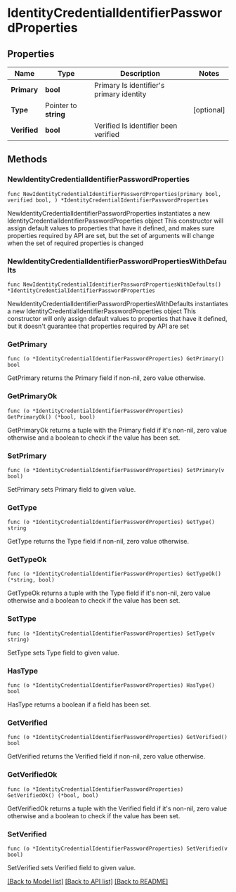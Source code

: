 # IdentityCredentialIdentifierPasswordProperties

## Properties

Name | Type | Description | Notes
------------ | ------------- | ------------- | -------------
**Primary** | **bool** | Primary  Is identifier&#39;s primary identity | 
**Type** | Pointer to **string** |  | [optional] 
**Verified** | **bool** | Verified  Is identifier been verified | 

## Methods

### NewIdentityCredentialIdentifierPasswordProperties

`func NewIdentityCredentialIdentifierPasswordProperties(primary bool, verified bool, ) *IdentityCredentialIdentifierPasswordProperties`

NewIdentityCredentialIdentifierPasswordProperties instantiates a new IdentityCredentialIdentifierPasswordProperties object
This constructor will assign default values to properties that have it defined,
and makes sure properties required by API are set, but the set of arguments
will change when the set of required properties is changed

### NewIdentityCredentialIdentifierPasswordPropertiesWithDefaults

`func NewIdentityCredentialIdentifierPasswordPropertiesWithDefaults() *IdentityCredentialIdentifierPasswordProperties`

NewIdentityCredentialIdentifierPasswordPropertiesWithDefaults instantiates a new IdentityCredentialIdentifierPasswordProperties object
This constructor will only assign default values to properties that have it defined,
but it doesn't guarantee that properties required by API are set

### GetPrimary

`func (o *IdentityCredentialIdentifierPasswordProperties) GetPrimary() bool`

GetPrimary returns the Primary field if non-nil, zero value otherwise.

### GetPrimaryOk

`func (o *IdentityCredentialIdentifierPasswordProperties) GetPrimaryOk() (*bool, bool)`

GetPrimaryOk returns a tuple with the Primary field if it's non-nil, zero value otherwise
and a boolean to check if the value has been set.

### SetPrimary

`func (o *IdentityCredentialIdentifierPasswordProperties) SetPrimary(v bool)`

SetPrimary sets Primary field to given value.


### GetType

`func (o *IdentityCredentialIdentifierPasswordProperties) GetType() string`

GetType returns the Type field if non-nil, zero value otherwise.

### GetTypeOk

`func (o *IdentityCredentialIdentifierPasswordProperties) GetTypeOk() (*string, bool)`

GetTypeOk returns a tuple with the Type field if it's non-nil, zero value otherwise
and a boolean to check if the value has been set.

### SetType

`func (o *IdentityCredentialIdentifierPasswordProperties) SetType(v string)`

SetType sets Type field to given value.

### HasType

`func (o *IdentityCredentialIdentifierPasswordProperties) HasType() bool`

HasType returns a boolean if a field has been set.

### GetVerified

`func (o *IdentityCredentialIdentifierPasswordProperties) GetVerified() bool`

GetVerified returns the Verified field if non-nil, zero value otherwise.

### GetVerifiedOk

`func (o *IdentityCredentialIdentifierPasswordProperties) GetVerifiedOk() (*bool, bool)`

GetVerifiedOk returns a tuple with the Verified field if it's non-nil, zero value otherwise
and a boolean to check if the value has been set.

### SetVerified

`func (o *IdentityCredentialIdentifierPasswordProperties) SetVerified(v bool)`

SetVerified sets Verified field to given value.



[[Back to Model list]](../README.md#documentation-for-models) [[Back to API list]](../README.md#documentation-for-api-endpoints) [[Back to README]](../README.md)


